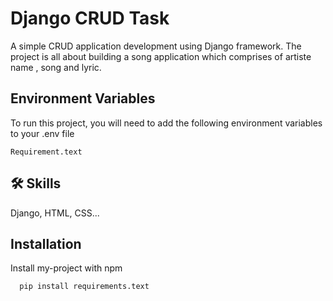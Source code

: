 
# Django CRUD Task

A simple CRUD application development using Django framework. 
The project is all about building a song application which comprises of artiste name
, song and lyric. 



## Environment Variables

To run this project, you will need to add the following environment variables to your .env file

`Requirement.text`



## 🛠 Skills
Django, HTML, CSS...


## Installation

Install my-project with npm

```bash
  pip install requirements.text
  
```
    




